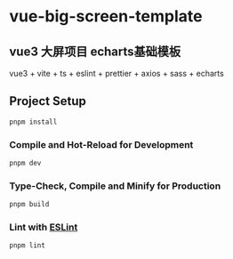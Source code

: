 # vue-big-screen-template

## vue3 大屏项目 echarts基础模板

vue3 + vite + ts + eslint + prettier + axios + sass + echarts

## Project Setup

```sh
pnpm install
```

### Compile and Hot-Reload for Development

```sh
pnpm dev
```

### Type-Check, Compile and Minify for Production

```sh
pnpm build
```

### Lint with [ESLint](https://eslint.org/)

```sh
pnpm lint
```

